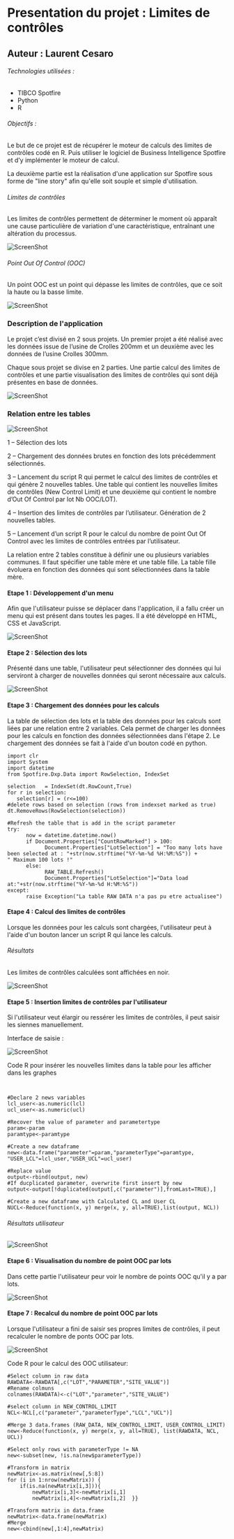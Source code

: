 
# Presentation du projet : Limites de contrôles

## Auteur : Laurent Cesaro

###### Technologies utilisées :
* TIBCO Spotfire
* Python
* R

###### Objectifs :

Le but de ce projet est de récupérer le moteur de calculs des
limites de contrôles codé en R. Puis utiliser le logiciel de Business
Intelligence Spotfire et d’y implémenter le moteur de calcul.

La deuxième partie est la réalisation d'une application sur Spotfire sous forme de "line story" afin qu'elle soit souple et simple d'utilisation.

###### Limites de contrôles

Les limites de contrôles permettent de déterminer le moment où apparaît une cause particulière de variation d'une caractéristique, entraînant une altération du processus.

![ScreenShot](image/CL.PNG)

###### Point Out Of Control (OOC)

Un point OOC est un point qui dépasse les limites de contrôles, que ce soit la haute
ou la basse limite. 

![ScreenShot](OOC.PNG)

### Description de l'application

Le projet c’est divisé en 2 sous projets. Un premier projet
a été réalisé avec les données issue de l’usine de Crolles 200mm et un deuxième
avec les données de l’usine Crolles 300mm.

Chaque sous projet se divise en 2 parties. Une partie calcul
des limites de contrôles et une partie visualisation des limites de contrôles
qui sont déjà présentes en base de données.

![ScreenShot](ShApplication.PNG)

### Relation entre les tables

![ScreenShot](table.PNG)


1 – Sélection des lots

2 – Chargement des données brutes en fonction des lots précédemment
sélectionnés.

3 – Lancement du script R qui permet le calcul des limites de contrôles et qui
génère 2 nouvelles tables. Une table qui contient les nouvelles limites de
contrôles (New Control Limit) et une deuxième qui contient le nombre d’Out Of
Control par lot Nb OOC/LOT).

4 – Insertion des limites de contrôles par l’utilisateur. Génération de 2
nouvelles tables.

5 – Lancement d’un script R pour le calcul du nombre de point Out Of Control avec
les limites de contrôles entrées par l’utilisateur.

La relation entre 2
tables constitue à définir une ou plusieurs variables communes. Il faut
spécifier une table mère et une table fille. La table fille évoluera en
fonction des données qui sont sélectionnées dans la table mère.



#### Etape 1 : Développement d'un menu
Afin que l'utilisateur puisse se déplacer dans l'application, il a fallu créer un menu qui est présent dans toutes les pages. 
Il a été développé en HTML, CSS et JavaScript.

![ScreenShot](menu.PNG)

#### Etape 2 : Sélection des lots
Présenté dans une table, l'utilisateur peut sélectionner des données qui lui serviront à charger de nouvelles données qui seront nécessaire aux calculs.

![ScreenShot](CharData.PNG)

#### Etape 3 : Chargement des données pour les calculs
La table de sélection des lots et la table des données pour les calculs sont liées par une relation entre 2 variables. Cela permet de charger les données pour les calculs en fonction des données sélectionnées dans l'étape 2.
Le chargement des données se fait à l'aide d'un bouton codé en python.

```
import clr
import System 
import datetime
from Spotfire.Dxp.Data import RowSelection, IndexSet

selection   = IndexSet(dt.RowCount,True)
for r in selection:
   selection[r] = (r<=100)
#delete rows based on selection (rows from indexset marked as true)
dt.RemoveRows(RowSelection(selection))

#Refresh the table that is add in the script parameter
try:
      now = datetime.datetime.now()
      if Document.Properties["CountRowMarked"] > 100:      
            Document.Properties["LotSelection"] = "Too many lots have been selected at : "+str(now.strftime("%Y-%m-%d %H:%M:%S")) + " Maximum 100 lots !"
      else:
            RAW_TABLE.Refresh()
            Document.Properties["LotSelection"]="Data load at:"+str(now.strftime("%Y-%m-%d H:%M:%S")) 
except:
      raise Exception("La table RAW DATA n'a pas pu etre actualisee")
```

#### Etape 4 : Calcul des limites de contrôles
Lorsque les données pour les calculs sont chargées, l'utilisateur peut à l'aide d'un bouton lancer un script R qui lance les calculs.

###### Résultats
Les limites de contrôles calculées sont affichées en noir.

![ScreenShot](Result.PNG)

#### Etape 5 : Insertion limites de contrôles par l'utilisateur

Si l'utilisateur veut élargir ou ressérer les limites de contrôles, il peut saisir les siennes manuellement.

Interface de saisie :

![ScreenShot](Insert.PNG)

Code R pour insérer les nouvelles limites dans la table pour les afficher dans les graphes
```


#Declare 2 news variables
lcl_user<-as.numeric(lcl)
ucl_user<-as.numeric(ucl) 

#Recover the value of parameter and parametertype
param<-param
paramtype<-paramtype

#Create a new dataframe
new<-data.frame("parameter"=param,"parameterType"=paramtype, "USER_LCL"=lcl_user,"USER_UCL"=ucl_user)

#Replace value
output<-rbind(output, new)
#If ducplicated parameter, overwrite first insert by new
output<-output[!duplicated(output[,c("parameter")],fromLast=TRUE),]

#Create a new dataframe with Calculated CL and User CL
NUCL<-Reduce(function(x, y) merge(x, y, all=TRUE),list(output, NCL))
```

###### Résultats utilisateur

![ScreenShot](UserCLG.PNG)


#### Etape 6 : Visualisation du nombre de point OOC par lots
Dans cette partie l'utilisateur peur voir le nombre de points OOC qu'il y a par lots.

![ScreenShot](OOCL.PNG)

#### Etape 7 : Recalcul du nombre de point OOC par lots
Lorsque l'utilisateur a fini de saisir ses propres limites de contrôles, il peut recalculer le nombre de ponts OOC par lots.

![ScreenShot](OOCU.PNG)

Code R pour le calcul des OOC utilisateur:
```
#Select column in raw data
RAWDATA<-RAWDATA[,c("LOT","PARAMETER","SITE_VALUE")]
#Rename colmuns
colnames(RAWDATA)<-c("LOT","parameter","SITE_VALUE")

#select column in NEW_CONTROL_LIMIT
NCL<-NCL[,c("parameter","parameterType","LCL","UCL")]

#Merge 3 data.frames (RAW_DATA, NEW_CONTROL_LIMIT, USER_CONTROL_LIMIT)
new<-Reduce(function(x, y) merge(x, y, all=TRUE), list(RAWDATA, NCL, UCL))

#Select only rows with parameterType != NA
new<-subset(new, !is.na(new$parameterType))

#Transform in matrix
newMatrix<-as.matrix(new[,5:8])
for (i in 1:nrow(newMatrix)) {  
    if(is.na(newMatrix[i,3])){    
        newMatrix[i,3]<-newMatrix[i,1]    
        newMatrix[i,4]<-newMatrix[i,2]  }}
        
#Transform matrix in data.frame
newMatrix<-data.frame(newMatrix)
#Merge 
new<-cbind(new[,1:4],newMatrix)
```
